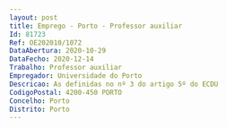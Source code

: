 ```yaml
--- 
layout: post
title: Emprego - Porto - Professor auxiliar
Id: 81723
Ref: OE202010/1072
DataAbertura: 2020-10-29
DataFecho: 2020-12-14
Trabalho: Professor auxiliar
Empregador: Universidade do Porto
Descricao: As definidas no nº 3 do artigo 5º do ECDU
CodigoPostal: 4200-450 PORTO
Concelho: Porto
Distrito: Porto
--- 
```

